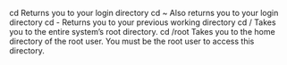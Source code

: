 cd 	Returns you to your login directory
cd ~ 	Also returns you to your login directory
cd - 	Returns you to your previous working directory
cd / 	Takes you to the entire system’s root directory.
cd /root 	Takes you to the home directory of the root user. You must be the root user to access this directory.